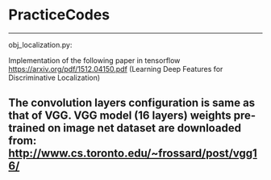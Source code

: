 # PracticeCodes

-----------------------------------------------------------------------------------------------------------------
obj_localization.py:

Implementation of the following paper in tensorflow
https://arxiv.org/pdf/1512.04150.pdf (Learning Deep Features for Discriminative Localization)

The convolution layers configuration is same as that of VGG. VGG model (16 layers) weights pre-trained on image net dataset are downloaded from: 
http://www.cs.toronto.edu/~frossard/post/vgg16/  
-------------------------------------------------------------------------------------------------------------------


